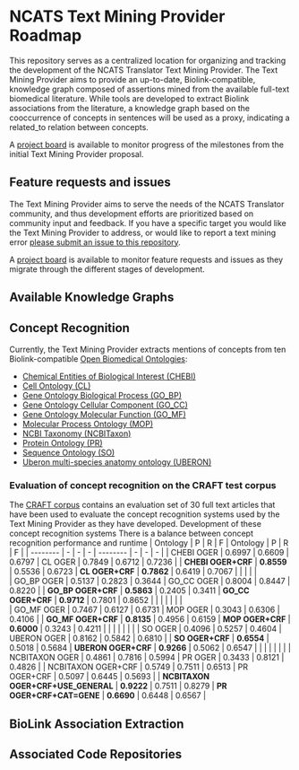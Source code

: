 # NCATS Text Mining Provider Roadmap
This repository serves as a centralized location for organizing and tracking the development of the NCATS Translator Text Mining Provider. The Text Mining Provider aims to provide an up-to-date, Biolink-compatible, knowledge graph composed of assertions mined from the available full-text biomedical literature. While tools are developed to extract Biolink associations from the literature, a knowledge graph based on the cooccurrence of concepts in sentences will be used as a proxy, indicating a related_to relation between concepts.

A [project board](https://github.com/NCATSTranslator/Text-Mining-Provider-Roadmap/projects/1) is available to monitor progress of the milestones from the initial Text Mining Provider proposal.

## Feature requests and issues
The Text Mining Provider aims to serve the needs of the NCATS Translator community, and thus development efforts are prioritized based on community input and feedback. If you have a specific target you would like the Text Mining Provider to address, or would like to report a text mining error [please submit an issue to this repository](https://github.com/NCATSTranslator/Text-Mining-Provider-Roadmap/issues/new/choose).

A [project board](https://github.com/NCATSTranslator/Text-Mining-Provider-Roadmap/projects/2) is available to monitor feature requests and issues as they migrate through the different stages of development.

## Available Knowledge Graphs

## Concept Recognition

Currently, the Text Mining Provider extracts mentions of concepts from ten Biolink-compatible [Open Biomedical Ontologies](http://obofoundry.org/):
* [Chemical Entities of Biological Interest (CHEBI)](http://obofoundry.org/ontology/chebi.html)
* [Cell Ontology (CL)](http://obofoundry.org/ontology/cl.html)
* [Gene Ontology Biological Process (GO_BP)](http://obofoundry.org/ontology/go.html)
* [Gene Ontology Cellular Component (GO_CC)](http://obofoundry.org/ontology/go.html)
* [Gene Ontology Molecular Function (GO_MF)](http://obofoundry.org/ontology/go.html)
* [Molecular Process Ontology (MOP)](http://obofoundry.org/ontology/mop.html)
* [NCBI Taxonomy (NCBITaxon)](http://obofoundry.org/ontology/ncbitaxon.html)
* [Protein Ontology (PR)](http://obofoundry.org/ontology/pr.html)
* [Sequence Ontology (SO)](http://obofoundry.org/ontology/so.html)
* [Uberon multi-species anatomy ontology (UBERON)](http://obofoundry.org/ontology/uberon.html)


### Evaluation of concept recognition on the CRAFT test corpus 
The [CRAFT corpus](https://github.com/UCDenver-ccp/craft) contains an evaluation set of 30 full text articles that have been used to evaluate the concept recognition systems used by the Text Mining Provider as they have developed. Development of these concept recognition systems There is a balance between concept recognition performance and runtime
| Ontology | P | R | F | Ontology | P | R | F | 
| -------- | - | - | - | -------- | - | - | - |
| CHEBI OGER | 0.6997 | 0.6609 | 0.6797 | CL OGER | 0.7849 | 0.6712 | 0.7236 |
| **CHEBI OGER+CRF** | **0.8559** | 0.5536 | 0.6723 | **CL OGER+CRF** | **0.7862** | 0.6419 | 0.7067 
|  |  |  |  |  
| GO_BP OGER | 0.5137 | 0.2823 | 0.3644 | GO_CC OGER | 0.8004 | 0.8447 | 0.8220 |
| **GO_BP OGER+CRF** | **0.5863** | 0.2405 | 0.3411 | **GO_CC OGER+CRF** | **0.9712** | 0.7801 | 0.8652 |
|  |  |  |  |  |  
| GO_MF OGER | 0.7467 | 0.6127 | 0.6731 | MOP OGER | 0.3043 | 0.6306 | 0.4106 |
| **GO_MF OGER+CRF** | **0.8135** | 0.4956 | 0.6159 | **MOP OGER+CRF** | **0.6000** | 0.3243 | 0.4211 |
|  |  |  |  |  |
| SO OGER | 0.4096 | 0.5257 | 0.4604 | UBERON OGER | 0.8162 | 0.5842 | 0.6810 |
| **SO OGER+CRF** | **0.6554** | 0.5018 | 0.5684 | **UBERON OGER+CRF** | **0.9266** | 0.5062 | 0.6547 |
|  |  |  |  |  | 
| NCBITAXON OGER | 0.4861 | 0.7816 | 0.5994 |  PR OGER | 0.3433 | 0.8121 | 0.4826 |
| NCBITAXON OGER+CRF | 0.5749 | 0.7511 | 0.6513 |  PR OGER+CRF | 0.5097 | 0.6445 | 0.5693 |
| **NCBITAXON OGER+CRF+USE_GENERAL** | **0.9222** | 0.7511 | 0.8279 | **PR OGER+CRF+CAT=GENE** | **0.6690** | 0.6448 | 0.6567 |


## BioLink Association Extraction



## Associated Code Repositories






